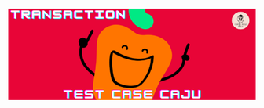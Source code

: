 ![enter image description here](https://raw.githubusercontent.com/jnerydesigner/transaction-caju-test-case/main/assets/transaction-caju-test-case.png)
